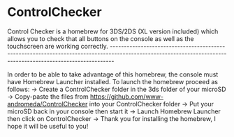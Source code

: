 # ControlChecker
Control Checker is a homebrew for 3DS/2DS (XL version included) which allows you to check that all buttons on the console as well as the touchscreen are working correctly.
      -------------------------------------------------------------------------------------------------------------------------------------------------------------      

In order to be able to take advantage of this homebrew, the console must have Homebrew Launcher installed.
To launch the homebrew proceed as follows:
-> Create a ControlChecker folder in the 3ds folder of your microSD
-> Copy-paste the files from https://github.com/www-andromeda/ControlChecker into your ControlChecker folder
-> Put your microSD back in your console then start it
-> Launch Homebrew Launcher then click on ControlChecker
-> Thank you for installing the homebrew, I hope it will be useful to you!
